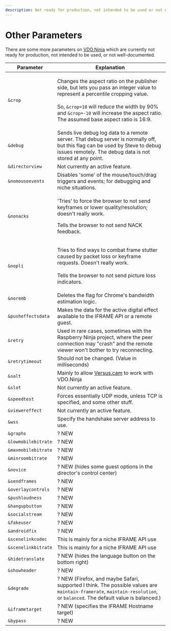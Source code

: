 ```yaml
---
description: Not ready for production, not intended to be used or not well-documented
---
```


# Other Parameters

There are some more parameters on [VDO.Ninja](https://vdo.ninja/) which are currently not ready for production, not intended to be used, or not well-documented.

| Parameter           | Explanation                                                                                                                                                                                                                                                                                                   |
| ------------------- | ------------------------------------------------------------------------------------------------------------------------------------------------------------------------------------------------------------------------------------------------------------------------------------------------------------- |
| `&crop`             | <p>Changes the aspect ratio on the publisher side, but lets you pass an integer value to represent a percentile cropping value.<br><br>So, <code>&#x26;crop=10</code> will reduce the width by 90% and <code>&#x26;crop=-10</code> will increase the aspect ratio. The assumed base aspect ratio is 16:9.</p> |
| `&debug`            | Sends live debug log data to a remote server. That debug server is normally off, but this flag can be used by Steve to debug issues remotely. The debug data is not stored at any point.                                                                                                                      |
| `&directorview`     | Not currently an active feature.                                                                                                                                                                                                                                                                              |
| `&nomouseevents`    | Disables 'some' of the mouse/touch/drag triggers and events; for debugging and niche situations.                                                                                                                                                                                                              |
| `&nonacks`          | <p>'Tries' to force the browser to not send keyframes or lower quality/resolution; doesn't really work.</p><p></p><p>Tells the browser to not send NACK feedback.</p>                                                                                                                                         |
| `&nopli`            | <p>Tries to find ways to combat frame stutter caused by packet loss or keyframe requests. Doesn't really work.<br><br>Tells the browser to not send picture loss indicators.</p>                                                                                                                              |
| `&noremb`           | Deletes the flag for Chrome's bandwidth estimation logic.                                                                                                                                                                                                                                                     |
| `&pusheffectsdata`  | Makes the data for the active digital effect available to the IFRAME API or a remote guest.                                                                                                                                                                                                                   |
| `&retry`            | Used in rare cases, sometimes with the Raspberry Ninja project, where the peer connection may "crash" and the remote viewer won't bother to try reconnecting.                                                                                                                                                 |
| `&retrytimeout`     | Should not be changed. (Value in milliseconds)                                                                                                                                                                                                                                                                |
| `&salt`             | Mainly to allow [Versus.cam](steves-helper-apps/versus.cam.md) to work with VDO.Ninja                                                                                                                                                                                                                         |
| `&slot`             | Not currently an active feature.                                                                                                                                                                                                                                                                              |
| `&speedtest`        | Forces essentially UDP mode, unless TCP is specified, and some other stuff.                                                                                                                                                                                                                                   |
| `&viewereffect`     | Not currently an active feature.                                                                                                                                                                                                                                                                              |
| `&wss`              | Specify the handshake server address to use.                                                                                                                                                                                                                                                                  |
| `&graphs`           | ? NEW                                                                                                                                                                                                                                                                                                         |
| `&lowmobilebitrate` | ? NEW                                                                                                                                                                                                                                                                                                         |
| `&maxmobilebitrate` | ? NEW                                                                                                                                                                                                                                                                                                         |
| `&minroombitrate`   | ? NEW                                                                                                                                                                                                                                                                                                         |
| `&novice`           | ? NEW (hides some guest options in the director's control center)                                                                                                                                                                                                                                             |
| `&sendframes`       | ? NEW                                                                                                                                                                                                                                                                                                         |
| `&overlaycontrols`  | ? NEW                                                                                                                                                                                                                                                                                                         |
| `&pushloudness`     | ? NEW                                                                                                                                                                                                                                                                                                         |
| `&hangupbutton`     | ? NEW                                                                                                                                                                                                                                                                                                         |
| `&socialstream`     | ? NEW                                                                                                                                                                                                                                                                                                         |
| `&fakeuser`         | ? NEW                                                                                                                                                                                                                                                                                                         |
| `&androidfix`       | ? NEW                                                                                                                                                                                                                                                                                                         |
| `&scenelinkcodec`   | This is mainly for a niche IFRAME API use                                                                                                                                                                                                                                                                     |
| `&scenelinkbitrate` | This is mainly for a niche IFRAME API use                                                                                                                                                                                                                                                                     |
| `&hidetranslate`    | ? NEW (hides the language button on the bottom right)                                                                                                                                                                                                                                                         |
| `&showheader`       | ? NEW                                                                                                                                                                                                                                                                                                         |
| `&degrade`          | ? NEW (Firefox, and maybe Safari, supported I think. The possible values are `maintain-framerate`, `maintain-resolution`, or `balanced`. The default value is balanced.)                                                                                                                                      |
| `&iframetarget`     | ? NEW (specifies the IFRAME Hostname target)                                                                                                                                                                                                                                                                  |
| `&bypass`           | ? NEW                                                                                                                                                                                                                                                                                                         |
